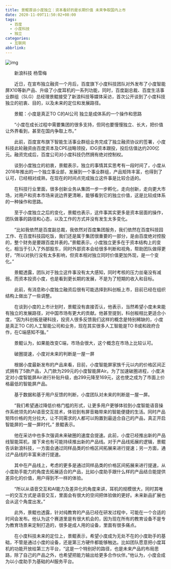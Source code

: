 ```yaml
---
title: 景鲲首谈小度独立：资本看好的是长期价值 未来争取国内上市
date: 2020-11-09T11:50:02+08:00
tags:
  - 百度
  - 小度科技
  - 独立
categories:
  - 互联网
abbrlink:
---
```


![img](https://cdn.jsdelivr.net/gh/yakeing/Documentation@main/Hexo/images/303a-kcieyvy8611960.png)

　　新浪科技 杨雪梅

　　近日，在宣布独立融资一个月后，百度旗下小度科技团队对外发布了小度智能屏X10等新产品、升级了小度耳机的一系列功能，同时，百度副总裁、百度生活事业群组（SLG）总经理景鲲接受了新浪科技等媒体采访，首次公开谈到了小度科技独立的初衷、目的，以及未来的定位和发展路径。

　　景鲲：小度是真正TO C的AI公司 独立是成体系的一个操作和思路

　　“小度在成长过程中需要集团的很多支持，但同也要慢慢独立、长大，把价值让外界看到，甚至在国内争取上市。”

　　此前，百度宣布旗下智能生活事业群组业务完成了独立融资协议的签署，小度科技此轮融资由百度资本及CPE战略领投，IDG资本跟投，投后估值达约200亿元。融资完成后，百度公司对小度科技仍然拥有绝对控制权。

　　谈到小度独立的初衷，景鲲表示，独立的事情其实思考有一段时间了，小度从2016年推出的一个独立事业部，发展到一个事业群组，产品矩阵丰富，也得到了认可，已经相对成熟，在现在的时间点完成独立这件事是比较合适的。

　　在科技行业里面，很多创新业务从集团一步一步孵化，走向创新，走向更大市场，对用户和资本市场来说边界更清晰，能够看到它的独立价值，这是比较成体系的一种操作和思路。

　　至于小度独立之后的变化，景鲲也表示，这件事其实更多是资本层面的操作，团队做事的路径和心态，以及工作的方式并没有发生太多变化。

　　“比如我依然是百度副总裁，我依然对百度集团服务，我们依然在百度科技园工作、在百度科技园吃饭，我们还是属于集团很重要的一部分，是由百度绝对控股的，整个财务是要跟百度并表的。”景鲲表示，小度独立更多在于资本结构上的变化，相当于引入了外部股东，同时外部资本会给很多判断和视角，帮助团队做得更好，“所以对执行没有太多影响，但资本相对独立同时价值更加外现，是一个变化。”

　　景鲲透露，团队对于独立这件事没有太大感知，同时考核的压力丝毫没有减弱。而资本投资小度，也是看到更长期的发展，不是为了短期的收入和目标。

　　此前，有消息称小度独立融资后很有可能选择到科创板上市，目前已经在组织结构上做出了一些调整。

　　在谈到小度的上市计划时，景鲲没有直接否认，他表示，当然希望小度未来能有独立的发展路径，对中国市场有更大的贡献。他甚至提到，科创板相比更适合小度，“因为科创板是硬科技，投资人很多反馈我们这样的概念是特别稀缺的，小度是真正TO C的人工智能公司和业务，现在其实很多人工智能是TO B或和政府合作，在C端感知不强。”

　　景鲲认为，如果能改变C端，市场会很大，这个概念在市场上比较认可。

　　破圈提速，小度对未来的判断是一屋一屏

　　根据小度最新发布的产品来看，目前，小度智能屏家族千元以内的价格区间正式拥有了5款产品，入门款为299元的小度智能屏Air。为了加速破圈进程，小度决定对小度智能屏Air进行补贴升级，由299元降至169元，这也使之成为了市面上价格最低的智能屏产品。

　　基于数据和基于用户反馈的判断，小度团队对未来的判断是一屋一屏。

　　“我们希望通过降低价格门槛的形式，让更多用户更够体验到小度智能语音操作系统领先的AI语音交互技术，体验到有屏音箱带来的智能便捷的生活。同时产品矩阵价格的充分拉大，让不同需求的人都可以购置到最适合自己的产品，真正开启智能屏的一屋一屏时代。” 景鲲表示。

　　他在采访中也多次强调未来破圈的速度会提速。此前，小度已经推出新的产品线智能耳机，接下来也有可能持续推出新的产品线。对于产品线拓展的逻辑，景鲲告诉新浪科技，一方面会通过同样品类的价格区间拓展来进行提速；另一方面，通过产品线的丰富来进行提速。

　　其中在产品线上，考虑的更多是通过同样品类的价格区间拓展来进行提速，从小度助手能力的角度去拓展适合的产品，比如小度助手跟什么样的产品结合能提供差异化的价值，用户得到不一样的体验。

　　“所以从语音交互和AI能力及差异化的角度来讲，耳机的规模很大，同时其唯一的交互方式是语音交互，里面会有很大的空间把体验做的更好。未来新品扩展也会从这个角度出发。”

　　此外，景鲲也透露，针对纯教育的产品已经在研发过程中，可能在一个合适的时间会发布。他认为这个赛道里是有很大机会的，因为现在所有的教育设备不是专为教育场景来定制打造的，很多是成人用的设备，里面有很多痛点。

　　在小度科技未来的定位上，景鲲表示，希望小度成为无处不在的小度助手的基础，不管是通过小度的设备，还是第三方硬件都能够触达。比如团队愿意把小度耳机的功能开放给第三方平台，“这是一个特别好的路径，也是未来产品的布局思路，除了自己的产品之外，也希望把能力输出给更多合作伙伴。”他认为，小度会成为以小度助手为基础的AI服务平台。